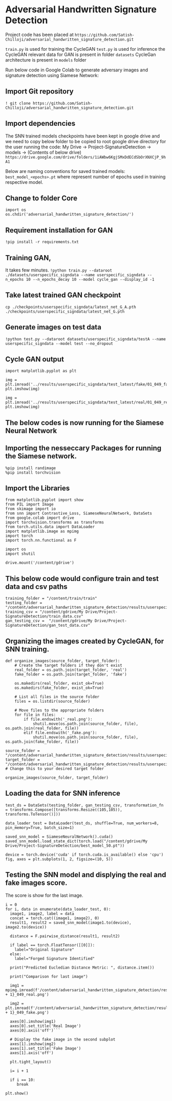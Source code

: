 # Adversarial Handwritten Signature Detection

Project code has been placed at `https://github.com/Satish-Chilloji/adversarial_handwritten_signature_detection.git`

`train.py` is used for training the CycleGAN
`test.py` is used for inference the CycleGAN
relevant data for GAN is present in folder `datasets`
CycleGan architecture is present in  `models` folder

Run below code in Google Colab to generate adversary images and signature detection using Siamese Network:

## Import Git repository
`! git clone https://github.com/Satish-Chilloji/adversarial_handwritten_signature_detection.git`

## Import dependencies
The SNN trained models checkpoints have been kept in google drive and we need to copy below folder to be copied to root google drive directory for the user running the code:
My Drive -> Project-SignatureDetection -> models -> (Contents of below drive)
`https://drive.google.com/drive/folders/1iAWbw6KgjSMxDdECdSbOrXNXCjP_9hA1`

Below are naming conventions for saved trained models:
`best_model_<epochs>.pt`
where <epochs> represent number of epochs used in training respective model.

## Change to folder Core
```
import os
os.chdir('adversarial_handwritten_signature_detection/')
```

## Requirement installation for GAN
`!pip install -r requirements.txt`

## Training GAN,
It takes few minutes.
`!python train.py --dataroot ./datasets/userspecific_signdata --name userspecific_signdata --n_epochs 10 --n_epochs_decay 10 --model cycle_gan --display_id -1`

## Take latest trained GAN checkpoint
`cp ./checkpoints/userspecific_signdata/latest_net_G_A.pth ./checkpoints/userspecific_signdata/latest_net_G.pth`

## Generate images on test data
`!python test.py --dataroot datasets/userspecific_signdata/testA --name userspecific_signdata --model test --no_dropout`

## Cycle GAN output
```
import matplotlib.pyplot as plt

img = plt.imread('../results/userspecific_signdata/test_latest/fake/01_049_fake.png')
plt.imshow(img)

img = plt.imread('../results/userspecific_signdata/test_latest/real/01_049_real.png')
plt.imshow(img)
```

## The below codes is now running for the Siamese Neural Network

## Importing the nesseccary Packages for running the Siamese network.
```
%pip install randimage
%pip install torchvision
```

##  Import the Libraries
```
from matplotlib.pyplot import show
from PIL import Image
from skimage import io
from snn import Contrastive_Loss, SiameseNeuralNetwork, DataSets
from google.colab import drive
import torchvision.transforms as transforms
from torch.utils.data import DataLoader
import matplotlib.image as mpimg
import torch
import torch.nn.functional as F

import os
import shutil

drive.mount('/content/gdrive')
```

## This below code would configure train and test data and csv paths
```
training_folder = "/content/train/train"
testing_folder = "/content/adversarial_handwritten_signature_detection/results/userspecific_signdata/test_latest"
training_csv = "/content/gdrive/My Drive/Project-SignatureDetection/train_data.csv"
gan_testing_csv =  "/content/gdrive/My Drive/Project-SignatureDetection/gan_test_data.csv"
```

## Organizing the images created by CycleGAN, for SNN training.
```
def organize_images(source_folder, target_folder):
    # Create the target folders if they don't exist
    real_folder = os.path.join(target_folder, 'real')
    fake_folder = os.path.join(target_folder, 'fake')

    os.makedirs(real_folder, exist_ok=True)
    os.makedirs(fake_folder, exist_ok=True)

    # List all files in the source folder
    files = os.listdir(source_folder)

    # Move files to the appropriate folders
    for file in files:
        if file.endswith('_real.png'):
            shutil.move(os.path.join(source_folder, file), os.path.join(real_folder, file))
        elif file.endswith('_fake.png'):
            shutil.move(os.path.join(source_folder, file), os.path.join(fake_folder, file))

source_folder = "/content/adversarial_handwritten_signature_detection/results/userspecific_signdata/test_latest/images"
target_folder = "/content/adversarial_handwritten_signature_detection/results/userspecific_signdata/test_latest/"  # Change this to your desired target folder

organize_images(source_folder, target_folder)
```


## Loading the data for SNN inference
```
test_ds = DataSets(testing_folder, gan_testing_csv, transformation_fn = transforms.Compose([transforms.Resize((105,105)), transforms.ToTensor()]))

data_loader_test = DataLoader(test_ds, shuffle=True, num_workers=8, pin_memory=True, batch_size=1)

saved_snn_model = SiameseNeuralNetwork().cuda()
saved_snn_model.load_state_dict(torch.load("/content/gdrive/My Drive/Project-SignatureDetection/best_model_50.pt"))

device = torch.device('cuda' if torch.cuda.is_available() else 'cpu')
fig, axes = plt.subplots(1, 2, figsize=(10, 5))
```

## Testing the SNN model and displying the real and fake images score.

The score is show for the last image.
```
i = 0
for i, data in enumerate(data_loader_test, 0):
  image1, image2, label = data
  concat = torch.cat((image1, image2), 0)
  result1, result2 = saved_snn_model(image1.to(device), image2.to(device))

  distance = F.pairwise_distance(result1, result2)

  if label == torch.FloatTensor([[0]]):
    label="Original Signature"
  else:
    label="Forged Signature Identified"

  print("Predicted Eucledian Distance Metric: ", distance.item())

  print("Comparison for last image")

  img1 = mpimg.imread(f'/content/adversarial_handwritten_signature_detection/results/userspecific_signdata/test_latest/real/0{i + 1}_049_real.png')

  img2 = plt.imread(f'/content/adversarial_handwritten_signature_detection/results/userspecific_signdata/test_latest/fake/0{i + 1}_049_fake.png')

  axes[0].imshow(img1)
  axes[0].set_title('Real Image')
  axes[0].axis('off')```

  # Display the fake image in the second subplot
  axes[1].imshow(img2)
  axes[1].set_title('Fake Image')
  axes[1].axis('off')

  plt.tight_layout()

  i= i + 1

  if i == 10:
     break

plt.show()

```
